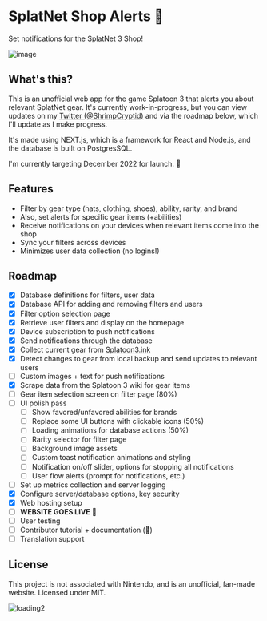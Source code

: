 # SplatNet Shop Alerts 📣
Set notifications for the SplatNet 3 Shop!

![image](https://user-images.githubusercontent.com/30200665/201589511-bc220ada-caa7-4ad8-9154-0967867b4e6c.png)

## What's this?
This is an unofficial web app for the game Splatoon 3 that alerts you about relevant SplatNet gear. It's currently work-in-progress, but you can view updates on my [Twitter (@ShrimpCryptid)](https://twitter.com/shrimpcryptid) and via the roadmap below, which I'll update as I make progress.

It's made using NEXT.js, which is a framework for React and Node.js, and the database is built on PostgresSQL.

I'm currently targeting December 2022 for launch. 🤞

## Features
- Filter by gear type (hats, clothing, shoes), ability, rarity, and brand
- Also, set alerts for specific gear items (+abilities)
- Receive notifications on your devices when relevant items come into the shop
- Sync your filters across devices
- Minimizes user data collection (no logins!)

## Roadmap
- [x] Database definitions for filters, user data
- [x] Database API for adding and removing filters and users
- [x] Filter option selection page
- [x] Retrieve user filters and display on the homepage
- [x] Device subscription to push notifications
- [x] Send notifications through the database
- [x] Collect current gear from [Splatoon3.ink](https://splatoon3.ink)
- [x] Detect changes to gear from local backup and send updates to relevant users
- [ ] Custom images + text for push notifications
- [x] Scrape data from the Splatoon 3 wiki for gear items
- [ ] Gear item selection screen on filter page (80%)
- [ ] UI polish pass
  - [ ] Show favored/unfavored abilities for brands
  - [ ] Replace some UI buttons with clickable icons (50%)
  - [ ] Loading animations for database actions (50%)
  - [ ] Rarity selector for filter page
  - [ ] Background image assets
  - [ ] Custom toast notification animations and styling
  - [ ] Notification on/off slider, options for stopping all notifications
  - [ ] User flow alerts (prompt for notifications, etc.)
- [ ] Set up metrics collection and server logging
- [x] Configure server/database options, key security
- [x] Web hosting setup
- [ ] **WEBSITE GOES LIVE** 🎉
- [ ] User testing
- [ ] Contributor tutorial + documentation (💖)
- [ ] Translation support

## License
This project is not associated with Nintendo, and is an unofficial, fan-made website. Licensed under MIT.

![loading2](https://user-images.githubusercontent.com/30200665/201589377-e51c9cda-f713-402d-8a3c-5759536da264.gif)

